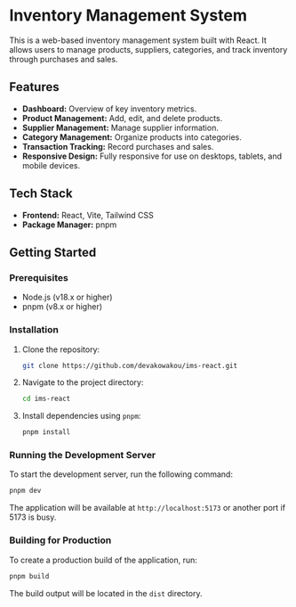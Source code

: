 # Inventory Management System

This is a web-based inventory management system built with React. It allows users to manage products, suppliers, categories, and track inventory through purchases and sales.

## Features

*   **Dashboard:** Overview of key inventory metrics.
*   **Product Management:** Add, edit, and delete products.
*   **Supplier Management:** Manage supplier information.
*   **Category Management:** Organize products into categories.
*   **Transaction Tracking:** Record purchases and sales.
*   **Responsive Design:** Fully responsive for use on desktops, tablets, and mobile devices.

## Tech Stack

*   **Frontend:** React, Vite, Tailwind CSS
*   **Package Manager:** pnpm

## Getting Started

### Prerequisites

*   Node.js (v18.x or higher)
*   pnpm (v8.x or higher)

### Installation

1.  Clone the repository:
    ```bash
    git clone https://github.com/devakowakou/ims-react.git
    ```
2.  Navigate to the project directory:
    ```bash
    cd ims-react
    ```
3.  Install dependencies using `pnpm`:
    ```bash
    pnpm install
    ```

### Running the Development Server

To start the development server, run the following command:

```bash
pnpm dev
```

The application will be available at `http://localhost:5173` or another port if 5173 is busy.

### Building for Production

To create a production build of the application, run:

```bash
pnpm build
```

The build output will be located in the `dist` directory.
